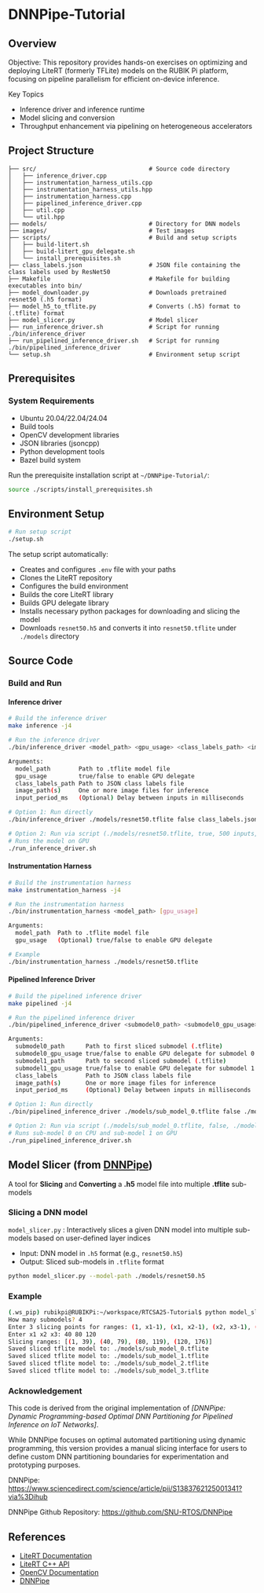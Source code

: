 # DNNPipe-Tutorial

## Overview

Objective: This repository provides hands-on exercises on optimizing and deploying LiteRT (formerly TFLite) models on the RUBIK Pi platform, focusing on pipeline parallelism for efficient on-device inference.

Key Topics
- Inference driver and inference runtime
- Model slicing and conversion
- Throughput enhancement via pipelining on heterogeneous accelerators

## Project Structure

```
├── src/                                # Source code directory
│   ├── inference_driver.cpp            
│   ├── instrumentation_harness_utils.cpp                   
│   ├── instrumentation_harness_utils.hpp                   
│   ├── instrumentation_harness.cpp       
│   ├── pipelined_inference_driver.cpp  
│   ├── util.cpp                        
│   └── util.hpp                        
├── models/                             # Directory for DNN models
├── images/                             # Test images
├── scripts/                            # Build and setup scripts
│   ├── build-litert.sh 
│   ├── build-litert_gpu_delegate.sh    
│   └── install_prerequisites.sh
├── class_labels.json                   # JSON file containing the class labels used by ResNet50
├── Makefile                            # Makefile for building executables into bin/
├── model_downloader.py                 # Downloads pretrained resnet50 (.h5 format)
├── model_h5_to_tflite.py               # Converts (.h5) format to (.tflite) format
├── model_slicer.py                     # Model slicer
├── run_inference_driver.sh             # Script for running ./bin/inference_driver
├── run_pipelined_inference_driver.sh   # Script for running ./bin/pipelined_inference_driver
└── setup.sh                            # Environment setup script
```

## Prerequisites

### System Requirements
- Ubuntu 20.04/22.04/24.04 
- Build tools
- OpenCV development libraries
- JSON libraries (jsoncpp)
- Python development tools
- Bazel build system

Run the prerequisite installation script at `~/DNNPipe-Tutorial/`:
```bash
source ./scripts/install_prerequisites.sh
```

## Environment Setup

```bash
# Run setup script
./setup.sh
```

The setup script automatically:
- Creates and configures `.env` file with your paths
- Clones the LiteRT repository
- Configures the build environment
- Builds the core LiteRT library
- Builds GPU delegate library
- Installs necessary python packages for downloading and slicing the model
- Downloads `resnet50.h5` and converts it into `resnet50.tflite` under `./models` directory

## Source Code

### Build and Run

#### Inference driver
```bash
# Build the inference driver
make inference -j4

# Run the inference driver
./bin/inference_driver <model_path> <gpu_usage> <class_labels_path> <image1_path> [image2_path ... imageN_path] [input_period_ms]

Arguments:
  model_path        Path to .tflite model file
  gpu_usage         true/false to enable GPU delegate
  class_labels_path Path to JSON class labels file
  image_path(s)     One or more image files for inference
  input_period_ms   (Optional) Delay between inputs in milliseconds

# Option 1: Run directly
./bin/inference_driver ./models/resnet50.tflite false class_labels.json ./images/_images_1.png

# Option 2: Run via script (./models/resnet50.tflite, true, 500 inputs, input_period=0)
# Runs the model on GPU
./run_inference_driver.sh
```
#### Instrumentation Harness
```bash
# Build the instrumentation harness
make instrumentation_harness -j4

# Run the instrumentation harness
./bin/instrumentation_harness <model_path> [gpu_usage]

Arguments:
  model_path  Path to .tflite model file
  gpu_usage   (Optional) true/false to enable GPU delegate

# Example
./bin/instrumentation_harness ./models/resnet50.tflite
```

#### Pipelined Inference Driver
```bash
# Build the pipelined inference driver
make pipelined -j4

# Run the pipelined inference driver
./bin/pipelined_inference_driver <submodel0_path> <submodel0_gpu_usage> <submodel1_path> <submodel1_gpu_usage> <class_labels> <image1_path> [image2_path ... imageN_path] [input_period_ms]

Arguments:
  submodel0_path      Path to first sliced submodel (.tflite)
  submodel0_gpu_usage true/false to enable GPU delegate for submodel 0
  submodel1_path      Path to second sliced submodel (.tflite)
  submodel1_gpu_usage true/false to enable GPU delegate for submodel 1
  class_labels        Path to JSON class labels file
  image_path(s)       One or more image files for inference
  input_period_ms     (Optional) Delay between inputs in milliseconds

# Option 1: Run directly
./bin/pipelined_inference_driver ./models/sub_model_0.tflite false ./models/sub_model_1.tflite true class_labels.json ./images/_images_1.png

# Option 2: Run via script (./models/sub_model_0.tflite, false, ./models/sub_model_1.tflite, true, 500 inputs, input_period=0)
# Runs sub-model 0 on CPU and sub-model 1 on GPU
./run_pipelined_inference_driver.sh
```

## Model Slicer (from [DNNPipe](https://github.com/SNU-RTOS/DNNPipe))
A tool for **Slicing** and **Converting** a **.h5** model file into multiple **.tflite** sub-models

### Slicing a DNN model

`model_slicer.py` : Interactively slices a given DNN model into multiple sub-models based on user-defined layer indices
  - Input: DNN model in `.h5` format (e.g., `resnet50.h5`)
  - Output: Sliced sub-models in `.tflite` format
  ```bash
  python model_slicer.py --model-path ./models/resnet50.h5
  ```
### Example
```bash
(.ws_pip) rubikpi@RUBIKPi:~/workspace/RTCSA25-Tutorial$ python model_slicer.py --model-path ./models/resnet50.h5
How many submodels? 4
Enter 3 slicing points for ranges: (1, x1-1), (x1, x2-1), (x2, x3-1), (x3, 176)
Enter x1 x2 x3: 40 80 120
Slicing ranges: [(1, 39), (40, 79), (80, 119), (120, 176)]
Saved sliced tflite model to: ./models/sub_model_0.tflite
Saved sliced tflite model to: ./models/sub_model_1.tflite
Saved sliced tflite model to: ./models/sub_model_2.tflite
Saved sliced tflite model to: ./models/sub_model_3.tflite
```

### Acknowledgement
This code is derived from the original implementation of 
*[DNNPipe: Dynamic Programming-based Optimal DNN Partitioning for Pipelined Inference on IoT Networks]*.

While DNNPipe focuses on optimal automated partitioning using dynamic programming, 
this version provides a manual slicing interface for users to define custom DNN partitioning boundaries for experimentation and prototyping purposes.

DNNPipe: https://www.sciencedirect.com/science/article/pii/S1383762125001341?via%3Dihub

DNNPipe Github Repository: https://github.com/SNU-RTOS/DNNPipe

## References

- [LiteRT Documentation](https://ai.google.dev/edge/litert)
- [LiteRT C++ API](https://www.tensorflow.org/lite/api_docs/cc)
- [OpenCV Documentation](https://docs.opencv.org/)
- [DNNPipe](https://www.sciencedirect.com/science/article/pii/S1383762125001341?via%3Dihub)




